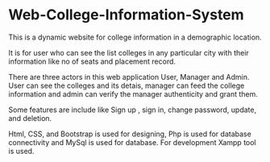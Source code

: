 # Web-College-Information-System
This is a dynamic website for college information in a demographic location.

It is for user who can see the list colleges in any particular city with their information like no of seats and placement record.

There are three actors in this web application User, Manager and Admin. User can see the colleges and its detais, manager can feed the college information and admin can verify the manager authenticity and grant them.

Some features are include like Sign up , sign in, change password, update, and deletion.

Html, CSS, and Bootstrap is used for designing, Php is used for database connectivity and MySql is used for database. For development Xampp tool is used.

